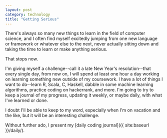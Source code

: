 ```yaml
---
layout: post
category: technology
title: "Getting Serious"
---
```


There's always so many new things to learn in the field of computer science, and I often find myself excitedly jumping from one new language or framework or whatever else to the next, never actually sitting down and taking the time to learn or make anything serious.

That stops now.

I'm giving myself a challenge--call it a late New Year's resolution--that every single day, from now on, I will spend at least one hour a day working on learning something new outside of my coursework. I have a lot of things I want to do--learn R, Scala, C, Haskell, dabble in some machine learning algorithms, practice coding on hackerrank, and more. I'm going to try to keep a journal of my progress, updating it weekly, or maybe daily, with what I've learned or done. 

I doubt I'll be able to keep to my word, especially when I'm on vacation and the like, but it will be an interesting challenge.

Without further ado, I present my [daily coding journal]({{ site:baseurl }}/daily/).